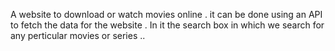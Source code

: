 A website to download or watch movies online . it can be done using an API to fetch the data for the website .
In it the search box in which we search for any perticular movies or series ..
